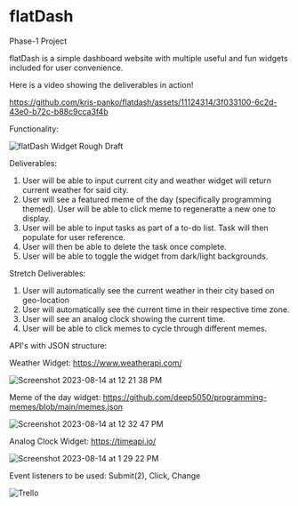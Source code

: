 # flatDash
Phase-1 Project

flatDash is a simple dashboard website with multiple useful and fun widgets included for user convenience.


Here is a video showing the deliverables in action!


https://github.com/kris-panko/flatdash/assets/11124314/3f033100-6c2d-43e0-b72c-b88c9cca3f4b


Functionality:

![flatDash Widget Rough Draft](https://github.com/kris-panko/flatdash/assets/11124314/191115e9-2f58-44e5-aad5-66c14f9906ab)

Deliverables:
1. User will be able to input current city and weather widget will return current weather for said city.
2. User will see a featured meme of the day (specifically programming themed).  User will be able to click meme to regeneratte a new one to display.
3. User will be able to input tasks as part of a to-do list.  Task will then populate for user reference.
4. User will then be able to delete the task once complete.
5. User will be able to toggle the widget from dark/light backgrounds.

Stretch Deliverables:
1. User will automatically see the current weather in their city based on geo-location
2. User will automatically see the current time in their respective time zone.
3. User will see an analog clock showing the current time.
4. User will be able to click memes to cycle through different memes.

API's with JSON structure:

Weather Widget: https://www.weatherapi.com/

![Screenshot 2023-08-14 at 12 21 38 PM](https://github.com/kris-panko/flatdash/assets/11124314/077dda7e-7f75-481d-9a4f-da7da8ca5c74)

Meme of the day widget: https://github.com/deep5050/programming-memes/blob/main/memes.json

![Screenshot 2023-08-14 at 12 32 47 PM](https://github.com/kris-panko/flatdash/assets/11124314/ca22d3dd-b927-4b88-889d-c0054028f317)

Analog Clock Widget: https://timeapi.io/

![Screenshot 2023-08-14 at 1 29 22 PM](https://github.com/kris-panko/flatdash/assets/11124314/bb18b59e-0ef8-4e5a-a7e9-18580443555a)

Event listeners to be used: Submit(2), Click, Change

![Trello](https://github.com/kris-panko/flatdash/assets/11124314/2aa5be67-ecaa-4517-bcdc-be0f316b9e7b)






